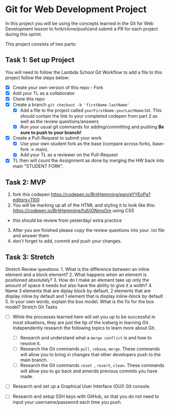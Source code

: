 # Git for Web Development Project
In this project you will be using the concepts learned in the Git for Web Development lesson to fork/clone/push/and submit a PR for each project during this sprint.

This project consists of two parts:

## Task 1: Set up Project
You will need to follow the Lambda School Git Workflow to add a file to this project follow the steps below:

- [x] Create your own version of this repo - Fork
- [x] Add your TL as a collaborator
- [x] Clone this repo
- [x] Create a branch `git checkout -b 'firstName-lastName'`
  - [x] Add a file to the project called `yourFirstName-yourLastName`.txt. This should contain the link to your completed codepen from part 2 as well as the review questions/answers
  - [x] Run your usual git commands for adding/committing and pushing **Be sure to push to your branch!**
- [x] Create a Pull-Request to submit your work
  - [x] Use your own student fork as the base (compare across forks, base-fork -> main).
  - [x] Add your TL as a reviewer on the Pull-Request
- [x] TL then will count the Assignment as done by merging the HW back into main "STUDENT FORK".

## Task 2: MVP
1. fork this codepen https://codepen.io/BritHemming/pen/eYYEoPa?editors=1100
2. You will be marking up all of the HTML and styling it to look like this: https://codepen.io/BritHemming/full/jONmxOm using CSS
* this should be review from yesterday/ extra practice
3. After you are finished please copy the review questions into your .txt file and answer them
4. don't forget to add, commit and push your changes.


## Task 3: Stretch
Stretch Review questions: 
    1. What is the difference between an inline element and a block element?
    2. What happens when an element is positioned absolutely? 
    3. How do I make an element take up only the amount of space it needs but also have the ability to give it a width? 
    4. Name 3 elements that are diplay block by default, 2 elements that are display inline by default and 1 element that is display inline-block by default
    5. In your own words, explain the box model. What is the fix for the box model? 
Stretch Git Tasks
- [ ] While the processes learned here will set you up to be successful in most situations, they are just the tip of the iceberg in learning Git. Independently research the following topics to learn more about Git.
  - [ ] Research and understand what a `merge conflict` is and how to resolve it.
  - [ ] Research the Git commands `pull`, `rebase`, `merge`. These commands will allow you to bring in changes that other developers push to the main branch.
  - [ ] Research the Git commands `reset `, `revert`, `clean`. These commands will allow you to go back and amends previous commits you have made.

- [ ] Research and set up a Graphical User Interface (GUI) Git console. 

- [ ] Research and setup SSH keys with GitHub, so that you do not need to input your username/password each time you push. 


